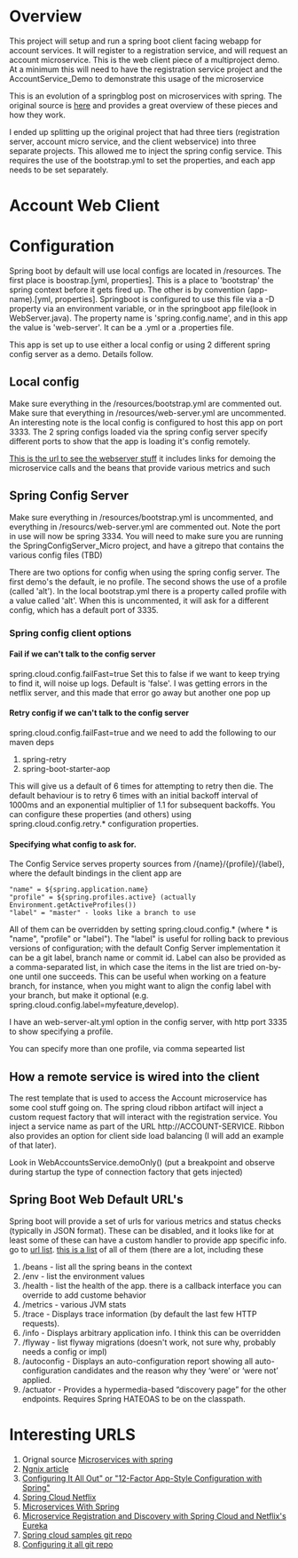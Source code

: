 # Overview
This project will setup and run a spring boot client facing webapp for account services.  It will register
to a registration service, and will request an account microservice.  This is the web client piece of a 
multiproject demo.  At a minimum this will need to have the registration service project and the 
AccountService_Demo to demonstrate this usage of the microservice
 
This is an evolution of a springblog post on microservices with spring.  The original source is
[here](https://spring.io/blog/2015/07/14/microservices-with-spring) and provides a great overview of these
pieces and how they work.

I ended up splitting up the original project that had three tiers (registration server, account micro service, and
the client webservice) into three separate projects.   This allowed me to inject the spring config service.
This requires the use of the bootstrap.yml to set the properties, and each app needs to be set separately.

# Account Web Client
# Configuration
Spring boot by default will use local configs are located in /resources.  The first place is 
boostrap.[yml, properties].  This is a place to 'bootstrap' the spring context before it gets fired up.
The other is by convention (app-name).[yml, properties].  Springboot is configured to use this file
via a -D property via an environment variable, or in the springboot app file(look in WebServer.java).
The property name is 'spring.config.name', and in this app the value is 'web-server'. It can be a .yml 
or a .properties file.
 
This app is set up to use either a local config or using 2 different spring config server as a demo.  Details
follow.
 
## Local config
Make sure everything in the /resources/bootstrap.yml are commented out.  Make sure that 
everything in /resources/web-server.yml are uncommented.  An interesting note is the local 
config is configured to host this app on port 3333.  The 2 spring configs loaded via the spring config
server specify different ports to show that the app is loading it's config remotely.  

[This is the url to see the webserver stuff](http://localhost:3333/) it includes links for demoing the microservice calls
and the beans that provide various metrics and such
 
## Spring Config Server
Make sure everything in /resources/bootstrap.yml is uncommented, and everything in /resourcs/web-server.yml
are commented out.  Note the port in use will now be spring 3334.  You will need to make sure you are running the 
SpringConfigServer_Micro project, and have a gitrepo that contains the various config files (TBD)

There are two options for config when using the spring config server.  The first demo's the default, ie no profile.
The second shows the use of a profile (called 'alt').  In the local bootstrap.yml
there is a property called profile with a value called 'alt'.  When this is uncommented, it will ask for a different
config, which has a default port of 3335.

### Spring config client options
#### Fail if we can't talk to the config server
spring.cloud.config.failFast=true  Set this to false if we want to keep trying to find it, will
noise up logs.  Default is 'false'.  I was getting errors in the netflix server, and this made that error
go away but another one pop up
 
#### Retry config if we can't talk to the config server
spring.cloud.config.failFast=true and we need to add the following to our maven deps
 
1. spring-retry
2. spring-boot-starter-aop

This will give us a default of 6 times for attempting to retry then die.  The default behaviour 
is to retry 6 times with an initial backoff interval of 1000ms and an exponential multiplier 
of 1.1 for subsequent backoffs. You can configure these properties (and others) using 
spring.cloud.config.retry.* configuration properties.

#### Specifying what config to ask for.
The Config Service serves property sources from /{name}/{profile}/{label}, where the default 
bindings in the client app are

    "name" = ${spring.application.name}
    "profile" = ${spring.profiles.active} (actually Environment.getActiveProfiles())
    "label" = "master" - looks like a branch to use

All of them can be overridden by setting spring.cloud.config.* (where * is "name", "profile" 
or "label"). The "label" is useful for rolling back to previous versions of configuration; 
with the default Config Server implementation it can be a git label, branch name or commit 
id. Label can also be provided as a comma-separated list, in which case the items in the list are tried on-by-one until one succeeds. This can be useful when working on a feature branch, for instance, when you might want to align the config label with your branch, but make it optional (e.g. spring.cloud.config.label=myfeature,develop).
 
I have an web-server-alt.yml option in the config server, with http port 3335 to show specifying
a profile.

You can specify more than one profile, via comma sepearted list

## How a remote service is wired into the client
The rest template that is used to access the Account microservice has some cool stuff going on.  The spring 
cloud  ribbon artifact will inject a custom request factory that will interact with the registration service.
You inject a service name as part of the URL http://ACCOUNT-SERVICE.  Ribbon also provides an option for
client side load balancing (I will add an example of that later).

Look in WebAccountsService.demoOnly() (put a breakpoint and observe during startup the type of connection
factory that gets injected)

## Spring Boot Web Default URL's
Spring boot will provide a set of urls for various metrics and status checks (typically in JSON format).  These can be disabled, and it
looks like for at least some of these can have a custom handler to provide app specific info.  go to
[url list](http://localhost:2222).  [this is a list](https://docs.spring.io/spring-boot/docs/current/reference/html/production-ready-endpoints.html)
of all of them (there are a lot, including these

1. /beans - list all the spring beans in the context
2. /env - list the environment values
3. /health - list the health of the app.  there is a callback interface you can override to add custome behavior
4. /metrics - various JVM stats
5. /trace - Displays trace information (by default the last few HTTP requests).
6. /info - Displays arbitrary application info.  I think this can be overridden
7. /flyway - list flyway migrations (doesn't work, not sure why, probably needs a config or impl)
8. /autoconfig - Displays an auto-configuration report showing all auto-configuration candidates and the reason why they ‘were’ or ‘were not’ applied.
9. /actuator - Provides a hypermedia-based “discovery page” for the other endpoints. Requires Spring HATEOAS to be on the classpath.

 
# Interesting URLS

1.  Orignal source [Microservices with spring](https://spring.io/blog/2015/07/14/microservices-with-spring)
1.  [Ngnix article](https://www.nginx.com/blog/introduction-to-microservices/)
2.  [Configuring It All Out" or "12-Factor App-Style Configuration with Spring"](https://spring.io/blog/2015/01/13/configuring-it-all-out-or-12-factor-app-style-configuration-with-spring)
2.  [Spring Cloud Netflix](http://cloud.spring.io/spring-cloud-netflix/spring-cloud-netflix.html)
3.  [Microservices With Spring](https://spring.io/blog/2015/07/14/microservices-with-spring)
4.  [Microservice Registration and Discovery with Spring Cloud and Netflix's Eureka](https://spring.io/blog/2015/01/20/microservice-registration-and-discovery-with-spring-cloud-and-netflix-s-eureka)
5.  [Spring cloud samples git repo](https://github.com/spring-cloud-samples/)
6.  [Configuring it all git repo](https://github.com/joshlong/configuring-it-all-out/blob/master/cloud-client/pom.xml)
